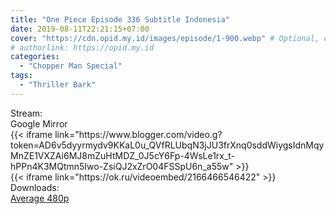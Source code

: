 ```yaml
---
title: "One Piece Episode 336 Subtitle Indonesia"
date: 2019-08-11T22:21:15+07:00
cover: "https://cdn.opid.my.id/images/episode/1-900.webp" # Optional, cover
# authorlink: https://opid.my.id
categories:
  - "Chopper Man Special"
tags:
  - "Thriller Bark"
---
```

<div class="ui menu violet borderless inverted">
  <div class="header item active">
        Stream:
    </div>
  <a class="active item" data-tab="google">
    <i class="google drive icon"></i> Google
  </a>
  <a class="item nounderline" data-tab="mirror">
    <i class="odnoklassniki icon"></i> Mirror
  </a>
</div>
<div class="ui bottom attached tab segment active" style="border:0 !important;" data-tab="google">
{{< iframe link="https://www.blogger.com/video.g?token=AD6v5dyyrmydv9KKaL0u_QVfRLUbqN3jJU3frXnq0sddWiygsIdnMqyMnZE1VXZAi6MJ8mZuHtMDZ_0J5cY6Fp-4WsLe1rx_t-hPPn4K3MQtmn5Iwo-ZsiQJ2xZrO04FSSpU6n_a55w" >}}
</div>
<div class="ui bottom attached tab segment" style="border:0 !important;" data-tab="mirror">
{{< iframe link="https://ok.ru/videoembed/2166466546422" >}}
</div>
<div class="ui menu violet borderless inverted">
  <div class="header item active">
        Downloads:
    </div>
  <a class="item nounderline" href="https://ouo.io/o8RRZ5p" target="_blank" rel="dofollow"><i class="google drive icon"></i>
    Average 480p</a>
</div>